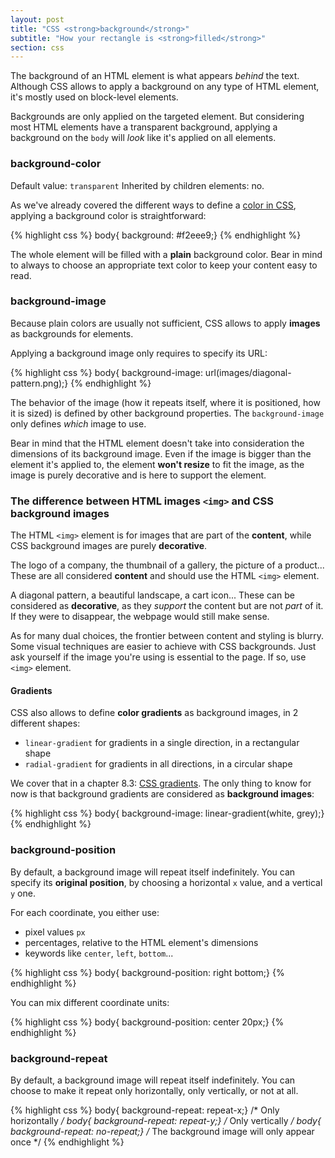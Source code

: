 ```yaml
---
layout: post
title: "CSS <strong>background</strong>"
subtitle: "How your rectangle is <strong>filled</strong>"
section: css
---
```


The background of an HTML element is what appears _behind_ the text. Although CSS allows to apply a background on any type of HTML element, it's mostly used on block-level elements.

Backgrounds are only applied on the targeted element. But considering most HTML elements have a transparent background, applying a background on the `body` will _look_ like it's applied on all elements.

### background-color

Default value: `transparent`
Inherited by children elements: no.

As we've already covered the different ways to define a [color in CSS](css-color-units.html), applying a background color is straightforward:

{% highlight css %}
body{ background: #f2eee9;}
{% endhighlight %}

The whole element will be filled with a **plain** background color. Bear in mind to always to choose an appropriate text color to keep your content easy to read.

### background-image

Because plain colors are usually not sufficient, CSS allows to apply **images** as backgrounds for elements.

Applying a background image only requires to specify its URL:

{% highlight css %}
body{ background-image: url(images/diagonal-pattern.png);}
{% endhighlight %}

The behavior of the image (how it repeats itself, where it is positioned, how it is sized) is defined by other background properties. The `background-image` only defines _which_ image to use.

Bear in mind that the HTML element doesn't take into consideration the dimensions of its background image. Even if the image is bigger than the element it's applied to, the element **won't resize** to fit the image, as the image is purely decorative and is here to support the element.

### The difference between HTML images `<img>` and CSS background images

The HTML `<img>` element is for images that are part of the **content**, while CSS background images are purely **decorative**. 

The logo of a company, the thumbnail of a gallery, the picture of a product... These are all considered **content** and should use the HTML `<img>` element.

A diagonal pattern, a beautiful landscape, a cart icon... These can be considered as **decorative**, as they _support_ the content but are not _part_ of it. If they were to disappear, the webpage would still make sense.

As for many dual choices, the frontier between content and styling is blurry. Some visual techniques are easier to achieve with CSS backgrounds. Just ask yourself if the image you're using is essential to the page. If so, use `<img>` element.

#### Gradients

CSS also allows to define **color gradients** as background images, in 2 different shapes:

* `linear-gradient` for gradients in a single direction, in a rectangular shape
* `radial-gradient` for gradients in all directions, in a circular shape

We cover that in a chapter 8.3: [CSS gradients](css-gradients.html). The only thing to know for now is that background gradients are considered as **background images**:

{% highlight css %}
body{ background-image: linear-gradient(white, grey);}
{% endhighlight %}

### background-position

By default, a background image will repeat itself indefinitely. You can specify its **original position**, by choosing a horizontal `x` value, and a vertical `y` one.

For each coordinate, you either use:

* pixel values `px`
* percentages, relative to the HTML element's dimensions
* keywords like `center`, `left`, `bottom`...

{% highlight css %}
body{ background-position: right bottom;}
{% endhighlight %}

You can mix different coordinate units:

{% highlight css %}
body{ background-position: center 20px;}
{% endhighlight %}

### background-repeat

By default, a background image will repeat itself indefinitely. You can choose to make it repeat only horizontally, only vertically, or not at all.

{% highlight css %}
body{ background-repeat: repeat-x;} /* Only horizontally */
body{ background-repeat: repeat-y;} /* Only vertically */
body{ background-repeat: no-repeat;} /* The background image will only appear once */
{% endhighlight %}
